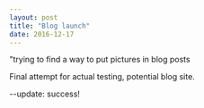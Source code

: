 ```yaml
---
layout: post
title: "Blog launch"
date: 2016-12-17
---
```


"trying to find a way to put pictures in blog posts

Final attempt for actual testing, potential blog site.


--update: success!
